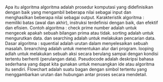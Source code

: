 Apa itu algoritma
algoritma adalah prosedur komputasi yang didefinisikan dengan baik yang mengambil beberapa nilai sebagai input dan menghasilkan beberapa nilai sebagai output.
Karakteristik algoritma : memiliki batas (awal dan akhir), instruksi terdefinisi dengan baik, dan efektif dan efisien.
Contoh algoritma : check prime number adalah untuk mengecek apakah sebuah bilangan prima atau tidak. sorting adalah untuk mengurutkan data. dan searching adalah untuk melakukan
pencarian data.
Dasar algoritma : squential adalah urutan dalam menyelesaikan sebuah masalah. breanching adalah untuk menentukan alur dari program. looping adlah untuk melakukan sebuah aksi
secara berulang sampai dengan kondisi tertentu berhenti (perulangan data).
Pseudocode adalah deskripsi bahasa sederhana yang dapat kita gunakan untuk menuangkan ide atau algoritma itu sendiri.
Flowchart adalah suatu bagan dengan simbol tertentu yang menggambarkan urutan dan hubungan antar proses secara mendetail.
